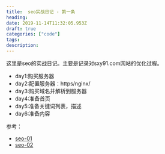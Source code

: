 ```yaml
---
title:  seo实战日记 - 第一条
heading:
date: 2019-11-14T11:32:05.953Z
draft: true
categories: ["code"]
tags: 
description: 
---
```


这里是seo的实战日记。主要是记录对sxy91.com网站的优化过程。

- day1:购买服务器
- day2:配置服务器：https/nginx/
- day3:购买域名并解析到服务器
- day4:准备首页
- day5:准备关键词列表，描述
- day6:准备内容


参考：

- [seo-01](https://blog.csdn.net/sxy365/article/details/36467321)
- [seo-02](https://blog.csdn.net/sxy365/article/details/36644459)